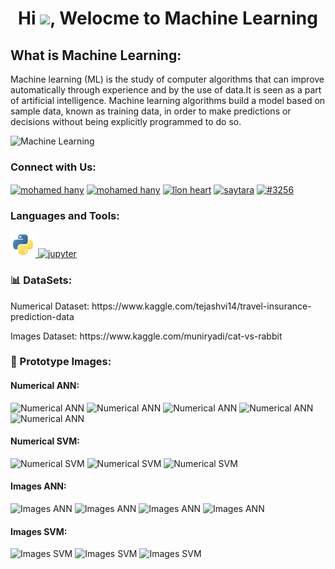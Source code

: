 <h1 align="center">Hi <img src="https://raw.githubusercontent.com/MartinHeinz/MartinHeinz/master/wave.gif" width="30px">, Welocme to Machine Learning</h1>

<h2 align="left">What is Machine Learning:</h3>
<p>Machine learning (ML) is the study of computer algorithms that can improve automatically through experience and by the use of data.It is seen as a part of artificial intelligence. Machine learning algorithms build a model based on sample data, known as training data, in order to make predictions or decisions without being explicitly programmed to do so.</p>

<!-- cover -->
![Machine Learning](https://user-images.githubusercontent.com/73343985/151660292-7c7b23ff-345d-4a4a-a17b-571a543eb956.jpeg)

<h3 align="left">Connect with Us:</h3>
<p align="left">
<a href="https://www.linkedin.com/in/mohamed-hany-5004971b5" target="blank"><img align="center" src="https://raw.githubusercontent.com/rahuldkjain/github-profile-readme-generator/master/src/images/icons/Social/linked-in-alt.svg" alt="mohamed hany" height="30" width="40" /></a>
<a href="https://www.facebook.com/" target="blank"><img align="center" src="https://raw.githubusercontent.com/rahuldkjain/github-profile-readme-generator/master/src/images/icons/Social/facebook.svg" alt="mohamed hany" height="30" width="40" /></a>
<a href="https://www.youtube.com/channel/UCJICNlATVGJYHxb1KOx6nYQ" target="blank"><img align="center" src="https://raw.githubusercontent.com/rahuldkjain/github-profile-readme-generator/master/src/images/icons/Social/youtube.svg" alt="lîon heart" height="30" width="40" /></a>
<a href="https://codeforces.com/profile/saytara" target="blank"><img align="center" src="https://raw.githubusercontent.com/rahuldkjain/github-profile-readme-generator/master/src/images/icons/Social/codeforces.svg" alt="saytara" height="30" width="40" /></a>
<a href="https://discord.gg/#3256" target="blank"><img align="center" src="https://raw.githubusercontent.com/rahuldkjain/github-profile-readme-generator/master/src/images/icons/Social/discord.svg" alt="#3256" height="30" width="40" /></a>
</p>

<h3 align="left">Languages and Tools:</h3>
<p align="left"> <a href="https://www.python.org" target="_blank" rel="noreferrer"> <img src="https://raw.githubusercontent.com/devicons/devicon/master/icons/python/python-original.svg" alt="python" width="40" height="40"/> </a><a href="https://jupyter.org/" target="_blank" rel="noreferrer"> <img src="https://logodix.com/logo/1741450.png" alt="jupyter" width="40" height="40"/> </a> 
</p>

<h3 align="left">📊 DataSets:</h3>
<p align="left">Numerical Dataset: https://www.kaggle.com/tejashvi14/travel-insurance-prediction-data</p>
<p align="left">Images Dataset:  https://www.kaggle.com/muniryadi/cat-vs-rabbit</p>

<h3 align="left">📸 Prototype Images:</h3>

<h4 align="left">Numerical ANN:</h4>
<img alt="Numerical ANN" src="https://user-images.githubusercontent.com/73343985/151665154-ce388f4f-70b9-47c1-8228-9fc79c40179a.png">
<img alt="Numerical ANN" src="https://user-images.githubusercontent.com/73343985/151665162-8e5e255e-429d-431f-b88c-5a54c5e00097.png">
<img alt="Numerical ANN" src="https://user-images.githubusercontent.com/73343985/151665164-bc87305d-dd2b-44f7-9175-1402a29053e4.png">
<img alt="Numerical ANN" src="https://user-images.githubusercontent.com/73343985/151665167-cd9a4a0e-5467-4d96-b4f0-775beb3255f3.png">
<img alt="Numerical ANN" src="https://user-images.githubusercontent.com/73343985/151665172-84a37a6f-b503-49c4-8ecc-8bdadd78df2f.png">


<h4 align="left">Numerical SVM:</h4>
<img alt="Numerical SVM" src="https://user-images.githubusercontent.com/73343985/151665288-8ba3e7d2-9864-4f8a-bcd1-dde1cbc9c73c.png">
<img alt="Numerical SVM" src="https://user-images.githubusercontent.com/73343985/151665289-60e9be1b-4dcf-4be7-9588-eae6e626820a.png">
<img alt="Numerical SVM" src="https://user-images.githubusercontent.com/73343985/151665309-5b60d937-08be-4f7b-8cd7-5d270be81998.png">

<h4 align="left">Images ANN:</h4>
<img alt="Images ANN" src="https://user-images.githubusercontent.com/73343985/151665482-52ffe5c1-bc9f-4ca1-ab87-0dea3b0ce7b2.png">
<img alt="Images ANN" src="https://user-images.githubusercontent.com/73343985/151665493-338abad9-ac18-4f38-817b-d4fec9284565.png">
<img alt="Images ANN" src="https://user-images.githubusercontent.com/73343985/151665496-426d74cb-0751-4f6a-bce6-f42158b1042b.png">
<img alt="Images ANN" src="https://user-images.githubusercontent.com/73343985/151665498-be877c92-5aaf-4194-bdfb-8d67cc800fe8.png">


<h4 align="left">Images SVM:</h4>
<img alt="Images SVM" src="https://user-images.githubusercontent.com/73343985/151665538-278bb938-a7c8-47d9-8e8e-68115eeb0e7a.png">
<img alt="Images SVM" src="https://user-images.githubusercontent.com/73343985/151665539-c465855f-7407-480e-b6bd-19b5d50775d9.png">
<img alt="Images SVM" src="https://user-images.githubusercontent.com/73343985/151665541-4a07d957-d768-40a1-995a-118b2d3d7ecf.png">
